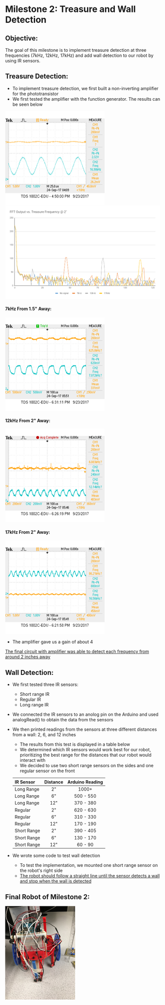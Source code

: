 # Milestone 2: Treasure and Wall Detection

## Objective:
The goal of this milestone is to implement treasure detection at three frequencies (7kHz, 12kHz, 17kHz) and add wall detection to our robot by using IR sensors.

## Treasure Detection:
* To implement treasure detection, we first built a non-inverting amplifier for the phototransistor  
* We first tested the amplifier with the function generator. The results can be seen below  
<img src="https://github.com/sk2282/ECE3400_Team8/blob/master/pictures/Milestone2/100_1_noninverting_FG.bmp?raw=true" height="300" />  

<img src="https://github.com/sk2282/ECE3400_Team8/blob/master/pictures/Milestone2/FFTOutput.PNG?raw=true" height="300" /> 

#### 7kHz From 1.5" Away:
<img src="https://github.com/sk2282/ECE3400_Team8/blob/master/pictures/Milestone2/7kHz_15inAway.bmp?raw=true" height="300" />  

#### 12kHz From 2" Away:
<img src="https://github.com/sk2282/ECE3400_Team8/blob/master/pictures/Milestone2/12kHz_2inAway.bmp?raw=true" height="300" />   

#### 17kHz From 2" Away:
<img src="https://github.com/sk2282/ECE3400_Team8/blob/master/pictures/Milestone2/17kHz_2inAway.bmp?raw=true" height="300" />   

* The amplifier gave us a gain of about 4  

[The final circuit with amplifier was able to detect each frequency from around 2 inches away](https://youtu.be/L_e-veB9L3M)


## Wall Detection:
* We first tested three IR sensors:  
    * Short range IR  
    * Regular IR  
    * Long range IR  
* We connected the IR sensors to an anolog pin on the Arduino and used analogRead() to obtain the data from the sensors
* We then printed readings from the sensors at three different distances from a wall: 2, 6, and 12 inches  
	* The results from this test is displayed in a table below
    * We determined which IR sensors would work best for our robot, prioritizing the best range for the distances that our robot would interact with  
    * We decided to use two short range sensors on the sides and one regular sensor on the front  

    | IR Sensor| Distance | Arduino Reading |
    | -------- | :--------: | :---------------: |
    | Long Range| 2" | 1000+ |
    | Long Range | 6" |500 - 550 |
    | Long Range | 12" |370 - 380 |
    | Regular | 2" | 620 - 630 |
    | Regular | 6" | 310 - 330 |
    | Regular | 12" | 170 - 190 |
    | Short Range | 2" | 390 - 405 |
    | Short Range |6" |130 - 170 |
    | Short Range | 12" | 60 - 90 |
  
* We wrote some code to test wall detection  
    * To test the implementation, we mounted one short range sensor on the robot's right side  
    * [The robot should follow a straight line until the sensor detects a wall and stop when the wall is detected](https://youtu.be/_vbiJvubCpY)

## Final Robot of Milestone 2:
<img src="https://github.com/sk2282/ECE3400_Team8/blob/master/pictures/Milestone2/milestone2robot.jpg?raw=true" height="300" />
